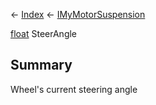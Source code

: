 ← [Index](Api-Index) ← [IMyMotorSuspension](Sandbox.ModAPI.Ingame.IMyMotorSuspension)

[float](System.Single) SteerAngle

## Summary

Wheel's current steering angle


